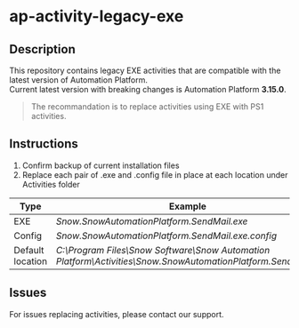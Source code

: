# ap-activity-legacy-exe

## Description

This repository contains legacy EXE activities that are compatible with the latest version of Automation Platform.  
Current latest version with breaking changes is Automation Platform **3.15.0**.
> The recommandation is to replace activities using EXE with PS1 activities.

## Instructions

1. Confirm backup of current installation files
1. Replace each pair of .exe and .config file in place at each location under Activities folder  

Type                | Example
----                |----- 
 EXE                | *Snow.SnowAutomationPlatform.SendMail.exe* |
 Config             | *Snow.SnowAutomationPlatform.SendMail.exe.config*
 Default location   | *C:\Program Files\Snow Software\Snow Automation Platform\Activities\Snow.SnowAutomationPlatform.SendMail\1*

## Issues
For issues replacing activities, please contact our support.